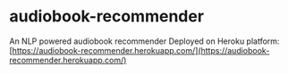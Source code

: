 # audiobook-recommender
An NLP powered audiobook recommender
Deployed on Heroku platform: [https://audiobook-recommender.herokuapp.com/](https://audiobook-recommender.herokuapp.com/)
